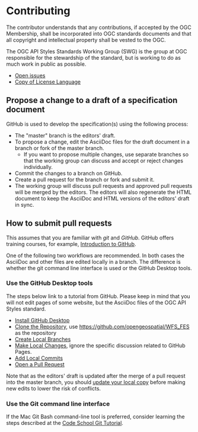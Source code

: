 # Contributing

The contributor understands that any contributions, if accepted by the OGC Membership, shall be incorporated into OGC standards documents and that all copyright and intellectual property shall be vested to the OGC.

The OGC API Styles Standards Working Group (SWG) is the group at OGC responsible for the stewardship of the standard, but is working to do as much work in public as possible.

* [Open issues](https://github.com/opengeospatial/ogcapi-styles/issues)
* [Copy of License Language](https://raw.githubusercontent.com/opengeospatial/ogcapi-styles/master/LICENSE)

## Propose a change to a draft of a specification document

GitHub is used to develop the specification(s) using the following process:

* The "master" branch is the editors' draft.
* To propose a change, edit the AsciiDoc files for the draft document in a branch or fork of the master branch.
  * If you want to propose multiple changes, use separate branches so that the working group can discuss and accept or reject changes individually.
* Commit the changes to a branch on GitHub.
* Create a pull request for the branch or fork and submit it.
* The working group will discuss pull requests and approved pull requests will be merged by the editors. The editors will also regenerate the HTML document to keep the AsciiDoc and HTML versions of the editors' draft in sync.

## How to submit pull requests

This assumes that you are familiar with *git* and *GitHub*. GitHub offers training courses, for example, [Introduction to GitHub](https://services.github.com/on-demand/intro-to-github/).

One of the following two workflows are recommended. In both cases the AsciiDoc and other files are edited locally in a branch. The difference is whether the git command line interface is used or the GitHub Desktop tools.

### Use the GitHub Desktop tools

The steps below link to a tutorial from GitHub. Please keep in mind that you will not edit pages of some website, but the AsciiDoc files of the OGC API Styles standard.

* [Install GitHub Desktop](https://services.github.com/on-demand/github-desktop/)
* [Clone the Repository](https://services.github.com/on-demand/github-desktop/clone-repository-github-desktop), use https://github.com/opengeospatial/WFS_FES as the repository
* [Create Local Branches](https://services.github.com/on-demand/github-desktop/create-branches-github-desktop)
* [Make Local Changes](https://services.github.com/on-demand/github-desktop/make-changes-github-desktop), ignore the specific discussion related to GitHub Pages.
* [Add Local Commits](https://services.github.com/on-demand/github-desktop/add-commits-github-desktop)
* [Open a Pull Request](https://services.github.com/on-demand/github-desktop/pull-request-github-desktop)

Note that as the editors' draft is updated after the merge of a pull request into the master branch, you should [update your local copy](https://services.github.com/on-demand/github-desktop/push-with-github-desktop) before making new edits to lower the risk of conflicts.

### Use the Git command line interface

If the Mac Git Bash command-line tool is preferred, consider learning the steps described at the [Code School Git Tutorial](https://try.github.io/levels/1/challenges/1).